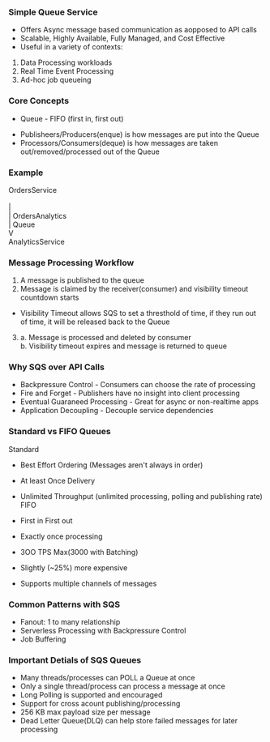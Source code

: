 ### Simple Queue Service 

- Offers Async message based communication as aopposed to API calls
- Scalable, Highly Available, Fully Managed, and Cost Effective
- Useful in a variety of contexts: 
1. Data Processing workloads
2. Real Time Event Processing
3. Ad-hoc job queueing 


### Core Concepts
* Queue - FIFO (first in, first out)

- Publisheers/Producers(enque) is how messages are put into the Queue
- Processors/Consumers(deque) is how messages are taken out/removed/processed out of the Queue

### Example
OrdersService<br>              
    |<br>
    | OrdersAnalytics <br>
    |    Queue        <br>
    V<br>
AnalyticsService

### Message Processing Workflow
1. A message is published to the queue
2. Message is claimed by the receiver(consumer) and visibility timeout countdown starts
- Visibility Timeout allows SQS to set a thresthold of time, if they run out of time, it will be released back to the Queue
3. a. Message is processed and deleted by consumer <br>
   b. Visibility timeout expires and message is returned to queue

### Why SQS over API Calls
* Backpressure Control - Consumers can choose the rate of processing
* Fire and Forget - Publishers have no insight into client processing
* Eventual Guaraneed Processing - Great for async or non-realtime apps
* Application Decoupling - Decouple service dependencies

### Standard vs FIFO Queues
Standard<br> 
* Best Effort Ordering (Messages aren't always in order)
* At least Once Delivery
* Unlimited Throughput (unlimited processing, polling and publishing rate)
<br>FIFO<br>

* First in First out
* Exactly once processing
* 3OO TPS Max(3000 with Batching)
* Slightly (~25%) more expensive
* Supports multiple channels of messages

### Common Patterns with SQS
- Fanout: 1 to many relationship
- Serverless Processing with Backpressure Control
- Job Buffering 

### Important Detials of SQS Queues
* Many threads/processes can POLL a Queue at once
* Only a single thread/process can process a message at once
* Long Polling is supported and encouraged
* Support for cross acount publishing/processing
* 256 KB max payload size per message
* Dead Letter Queue(DLQ) can help store failed messages for later processing
